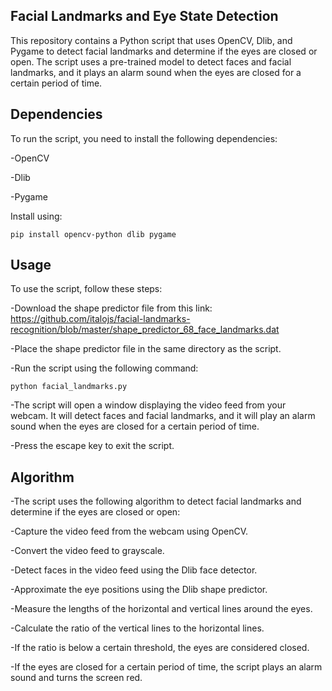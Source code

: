 Facial Landmarks and Eye State Detection
------------------------------------------------------------------
This repository contains a Python script that uses OpenCV, Dlib, and Pygame to detect facial landmarks and determine if the eyes are closed or open. The script uses a pre-trained model to detect faces and facial landmarks, and it plays an alarm sound when the eyes are closed for a certain period of time.

Dependencies
--------------------------------------------------------------------------------
To run the script, you need to install the following dependencies:

-OpenCV

-Dlib

-Pygame

Install using:

	pip install opencv-python dlib pygame

Usage	
----------------------------------------------------------------

To use the script, follow these steps:

-Download the shape predictor file from this link: https://github.com/italojs/facial-landmarks-recognition/blob/master/shape_predictor_68_face_landmarks.dat

-Place the shape predictor file in the same directory as the script.

-Run the script using the following command:

	python facial_landmarks.py

-The script will open a window displaying the video feed from your webcam. It will detect faces and facial landmarks, and it will play an alarm sound when the eyes are closed for a certain period of time.

-Press the escape key to exit the script.

Algorithm
-----------------------------------------------------------------------
-The script uses the following algorithm to detect facial landmarks and determine if the eyes are closed or open:

-Capture the video feed from the webcam using OpenCV.

-Convert the video feed to grayscale.

-Detect faces in the video feed using the Dlib face detector.

-Approximate the eye positions using the Dlib shape predictor.

-Measure the lengths of the horizontal and vertical lines around the eyes.

-Calculate the ratio of the vertical lines to the horizontal lines.

-If the ratio is below a certain threshold, the eyes are considered closed.

-If the eyes are closed for a certain period of time, the script plays an alarm sound and turns the screen red.
